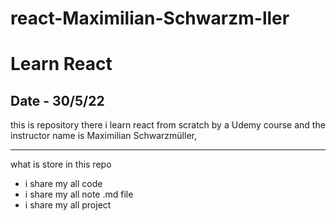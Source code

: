 # react-Maximilian-Schwarzm-ller

# Learn React

## Date - 30/5/22

this is repository there i learn react from scratch by a Udemy course and the instructor name is Maximilian Schwarzmüller,

<hr>

what is store in this repo

- i share my all code
- i share my all note .md file
- i share my all project
